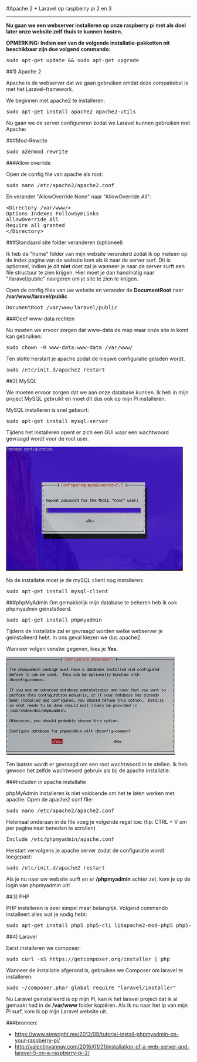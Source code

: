 #Apache 2 + Laravel op raspberry pi 2 en 3
****
**Nu gaan we een webserver installeren op onze raspberry pi met als doel later onze website zelf thuis te kunnen hosten.**

**OPMERKING: Indien een van de volgende installatie-pakketten nit beschikbaar zijn doe volgend commando:**

<pre>
sudo apt-get update && sudo apt-get upgrade
</pre>

##1) Apache 2

Apache is de webserver dat we gaan gebruiken omdat deze compatiebel is met het Laravel-framework.

We beginnen met apache2 te installeren:
<pre>
sudo apt-get install apache2 apache2-utils
</pre>

Nu gaan we de server configureren zodat we Laravel kunnen gebruiken met Apache:

###Mod-Rewrite

<pre>
sudo a2enmod rewrite
</pre>

###Allow override

Open de config file van apache als root:
<pre>
sudo nano /etc/apache2/apache2.conf
</pre>

En verander "AllowOverride None" naar "AllowOverride All":

<pre>
&lt;Directory /var/www/&gt;
Options Indexes FollowSymLinks
AllowOverride All
Require all granted
&lt;/Directory&gt;
</pre>

###Standaard site folder veranderen (optioneel)

Ik heb de "home" folder van mijn website veranderd zodat ik op meteen op de index pagina van de website kom als ik naar de server surf. 
Dit is optioneel, indien je dit **niet** doet zal je wanneer je naar de server surft een file structuur te zien krijgen. Hier moet je dan handmatig naar "/laravel/public" navigeren om je site te zien te krijgen.

Open de config files van uw website en verander de **DocumentRoot** naar **/var/www/laravel/public**

<pre>
DocumentRoot /var/www/laravel/public
</pre>

###Geef www-data rechten

Nu moeten we ervoor zorgen dat www-data de map waar onze site in komt kan gebruiken:

<pre>
sudo chown -R www-data:www-data /var/www/
</pre>

Ten slotte herstart je apache zodat de nieuwe configuratie geladen wordt.

<pre>
sudo /etc/init.d/apache2 restart
</pre> 

##2) MySQL

We moeten ervoor zorgen dat we aan onze database kunnen. Ik heb in mijn project MySQL gebruikt en moet dit dus ook op mijn Pi installeren.

MySQL installeren is snel gebeurt:

<pre>
sudo apt-get install mysql-server
</pre>

Tijdens het installeren opent er zich een GUI waar een wachtwoord gevraagd wordt voor de root user.

![mysql_gui.png](https://raw.githubusercontent.com/MaximAelterman/Webservices/master/apache_laravel_rpi/img/mysql_gui.png)

Na de installatie moet je de mySQL client nog installeren:

<pre>
sudo apt-get install mysql-client
</pre>

###phpMyAdmin
Om gemakkelijk mijn database te beheren heb ik ook phpmyadmin geinstalleerd.
<pre>
sudo apt-get install phpmyadmin
</pre>

Tijdens de installatie zal er gevraagd worden welke webserver je geinstalleerd hebt. In ons geval kiezen we dus apache2.

Wanneer volgen venster gegeven, kies je **Yes**.

![phpmyadmin.jpg](https://raw.githubusercontent.com/MaximAelterman/Webservices/master/apache_laravel_rpi/img/phpmyadmin.jpg)

Ten laatste wordt er gevraagd om een root wachtwoord in te stellen. Ik heb gewoon het zelfde wachtwoord gebruik als bij de apache installatie.

###Includen in apache installatie

phpMyAdmin installeren is niet voldoende om het te laten werken met apache. Open de apache2 conf file:

<pre>
sudo nano /etc/apache2/apache2.conf
</pre>

Helemaal onderaan in de file voeg je volgende regel toe: (tip: CTRL + V om per pagina naar beneden te scrollen)

<pre>
Include /etc/phpmyadmin/apache.conf
</pre>

Herstart vervolgens je apache server zodat de configuratie wordt toegepast:

<pre>
sudo /etc/init.d/apache2 restart
</pre>

Als je nu naar uw website surft en er **/phpmyadmin** achter zet, kom je op de login van phpmyadmin uit!

##3) PHP

PHP installeren is zeer simpel maar belangrijk. Volgend commando installeert alles wat je nodig hebt:

<pre>
sudo apt-get install php5 php5-cli libapache2-mod-php5 php5-mysql php5-curl php5-gd php-pear php5-imagick php5-mcrypt php5-memcache php5-mhash php5-sqlite php5-xmlrpc php5-xsl php5-json php5-dev libpcre3-dev
</pre>


##4) Laravel

Eerst installeren we composer:

<pre>
sudo curl -sS https://getcomposer.org/installer | php
</pre>

Wanneer de installatie afgerond is, gebruiken we Composer om laravel te installeren:
<pre>
sudo ~/composer.phar global require "laravel/installer"
</pre>

Nu Laravel geinstalleerd is op mijn Pi, kan ik het laravel project dat ik al gemaakt had in de **/var/www** folder kopiëren. Als ik nu naar het Ip van mijn Pi surf, kom ik op mijn Laravel website uit.



###bronnen: 
- https://www.stewright.me/2012/09/tutorial-install-phpmyadmin-on-your-raspberry-pi/
- http://valentinvannay.com/2016/01/21/installation-of-a-web-server-and-laravel-5-on-a-raspberry-pi-2/
